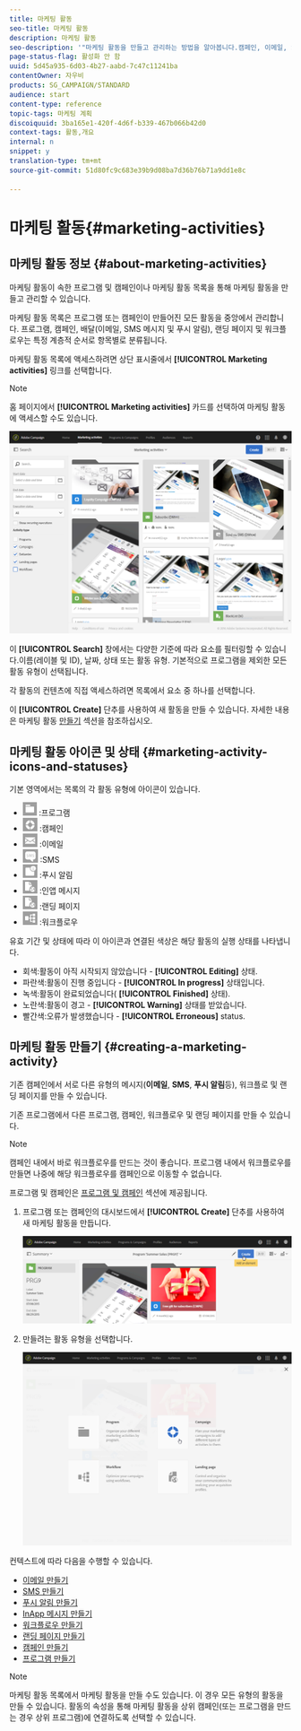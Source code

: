 ```yaml
---
title: 마케팅 활동
seo-title: 마케팅 활동
description: 마케팅 활동
seo-description: '"마케팅 활동을 만들고 관리하는 방법을 알아봅니다.캠페인, 이메일, SMS 및 푸시 알림 전달, 랜딩 페이지, 워크플로우 새로운 활동을 손쉽게 디자인하고 기존 활동을 편집한 다음 해당 활동의 상태와 유효성을 확인할 수 있습니다."'
page-status-flag: 활성화 안 함
uuid: 5d45a935-6d03-4b27-aabd-7c47c11241ba
contentOwner: 자우비
products: SG_CAMPAIGN/STANDARD
audience: start
content-type: reference
topic-tags: 마케팅 계획
discoiquuid: 3ba165e1-420f-4d6f-b339-467b066b42d0
context-tags: 활동,개요
internal: n
snippet: y
translation-type: tm+mt
source-git-commit: 51d80fc9c683e39b9d08ba7d36b76b71a9dd1e8c

---
```



# 마케팅 활동{#marketing-activities}

## 마케팅 활동 정보 {#about-marketing-activities}

마케팅 활동이 속한 프로그램 및 캠페인이나 마케팅 활동 목록을 통해 마케팅 활동을 만들고 관리할 수 있습니다.

마케팅 활동 목록은 프로그램 또는 캠페인이 만들어진 모든 활동을 중앙에서 관리합니다. 프로그램, 캠페인, 배달(이메일, SMS 메시지 및 푸시 알림), 랜딩 페이지 및 워크플로우는 특정 계층적 순서로 항목별로 분류됩니다.

마케팅 활동 목록에 액세스하려면 상단 표시줄에서 **[!UICONTROL Marketing activities]** 링크를 선택합니다.

>[!NOTE]
>
>홈 페이지에서 **[!UICONTROL Marketing activities]** 카드를 선택하여 마케팅 활동에 액세스할 수도 있습니다.

![](assets/marketing_activities_1.png)

이 **[!UICONTROL Search]** 창에서는 다양한 기준에 따라 요소를 필터링할 수 있습니다.이름(레이블 및 ID), 날짜, 상태 또는 활동 유형. 기본적으로 프로그램을 제외한 모든 활동 유형이 선택됩니다.

각 활동의 컨텐츠에 직접 액세스하려면 목록에서 요소 중 하나를 선택합니다.

이 **[!UICONTROL Create]** 단추를 사용하여 새 활동을 만들 수 있습니다. 자세한 내용은 마케팅 활동 [만들기](#creating-a-marketing-activity) 섹션을 참조하십시오.

## 마케팅 활동 아이콘 및 상태 {#marketing-activity-icons-and-statuses}

기본 영역에서는 목록의 각 활동 유형에 아이콘이 있습니다.

* ![](assets/marketing_program_icon.png) :프로그램
* ![](assets/marketing_campaign_icon.png) :캠페인
* ![](assets/marketing_email_icon.png) :이메일
* ![](assets/marketing_sms_icon.png) :SMS
* ![](assets/marketing_push_icon.png) :푸시 알림
* ![](assets/marketing_lp_icon.png) :인앱 메시지
* ![](assets/marketing_lp_icon.png) :랜딩 페이지
* ![](assets/marketing_workflow_icon.png) :워크플로우

유효 기간 및 상태에 따라 이 아이콘과 연결된 색상은 해당 활동의 실행 상태를 나타냅니다.

* 회색:활동이 아직 시작되지 않았습니다 - **[!UICONTROL Editing]** 상태.
* 파란색:활동이 진행 중입니다 - **[!UICONTROL In progress]** 상태입니다.
* 녹색:활동이 완료되었습니다( **[!UICONTROL Finished]** 상태).
* 노란색:활동이 경고 - **[!UICONTROL Warning]** 상태를 받았습니다.
* 빨간색:오류가 발생했습니다 - **[!UICONTROL Erroneous]** status.

## 마케팅 활동 만들기 {#creating-a-marketing-activity}

기존 캠페인에서 서로 다른 유형의 메시지(**이메일**, **SMS**, **푸시 알림**&#x200B;등), 워크플로 및 랜딩 페이지를 만들 수 있습니다.

기존 프로그램에서 다른 프로그램, 캠페인, 워크플로우 및 랜딩 페이지를 만들 수 있습니다.

>[!NOTE]
>
>캠페인 내에서 바로 워크플로우를 만드는 것이 좋습니다. 프로그램 내에서 워크플로우를 만들면 나중에 해당 워크플로우를 캠페인으로 이동할 수 없습니다.

프로그램 및 캠페인은 [프로그램 및 캠페인](../../start/using/programs-and-campaigns.md) 섹션에 제공됩니다.

1. 프로그램 또는 캠페인의 대시보드에서 **[!UICONTROL Create]** 단추를 사용하여 새 마케팅 활동을 만듭니다.

   ![](assets/marketing_activiy_creation_1.png)

1. 만들려는 활동 유형을 선택합니다.

   ![](assets/marketing_activiy_creation_2.png)

컨텍스트에 따라 다음을 수행할 수 있습니다.

* [이메일 만들기](../../channels/using/creating-an-email.md)
* [SMS 만들기](../../channels/using/creating-an-sms-message.md)
* [푸시 알림 만들기](../../channels/using/preparing-and-sending-a-push-notification.md)
* [InApp 메시지 만들기](../../channels/using/about-in-app-messaging.md)
* [워크플로우 만들기](../../automating/using/building-a-workflow.md#creating-a-workflow)
* [랜딩 페이지 만들기](../../channels/using/about-landing-pages.md)
* [캠페인 만들기](../../start/using/programs-and-campaigns.md#creating-a-campaign)
* [프로그램 만들기](../../start/using/programs-and-campaigns.md#creating-a-program)

>[!NOTE]
>
>마케팅 활동 목록에서 마케팅 활동을 만들 수도 있습니다. 이 경우 모든 유형의 활동을 만들 수 있습니다. 활동의 속성을 통해 마케팅 활동을 상위 캠페인(또는 프로그램을 만드는 경우 상위 프로그램)에 연결하도록 선택할 수 있습니다.

